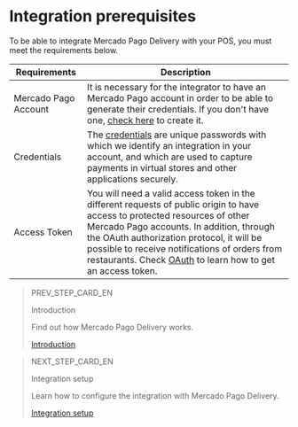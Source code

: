 # Integration prerequisites

To be able to integrate Mercado Pago Delivery with your POS, you must meet the requirements below.

| Requirements | Description |
|---|---|
|Mercado Pago Account| It is necessary for the integrator to have an Mercado Pago account in order to be able to generate their credentials. If you don't have one, [check here](https://www.mercadopago[FAKER][URL][DOMAIN]/hub/registration/landing) to create it.|
|Credentials| The [credentials](/developers/en/guides/additional-content/credentials/credentials) are unique passwords with which we identify an integration in your account, and which are used to capture payments in virtual stores and other applications securely.|
|Access Token| You will need a valid access token in the different requests of public origin to have access to protected resources of other Mercado Pago accounts. In addition, through the OAuth authorization protocol, it will be possible to receive notifications of orders from restaurants. Check [OAuth](/developers/en/guides/additional-content/security/oauth/introduction) to learn how to get an access token.|

> PREV_STEP_CARD_EN
>
> Introduction
>
> Find out how Mercado Pago Delivery works.
>
> [Introduction](/developers/en/docs/mp-delivery/landing)

> NEXT_STEP_CARD_EN
>
> Integration setup
>
> Learn how to configure the integration with Mercado Pago Delivery.
>
> [Integration setup](/developers/en/docs/mp-delivery/integration-configuration)
